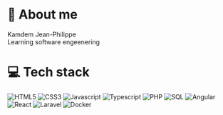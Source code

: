 # 💭 About me
Kamdem Jean-Philippe<br />Learning software engeenering

# 💻 Tech stack
![HTML5](https://img.shields.io/badge/HTML5-e54d26)
![CSS3](https://img.shields.io/badge/CSS3-254ee4)
![Javascript](https://img.shields.io/badge/Javascript-e9ca32)
![Typescript](https://img.shields.io/badge/Typescript-3077c5)
![PHP](https://img.shields.io/badge/PHP-787cb5)
![SQL](https://img.shields.io/badge/SQL-fff)
![Angular](https://img.shields.io/badge/Angular-a71c29)
![React](https://img.shields.io/badge/React-5fdcfb)
![Laravel](https://img.shields.io/badge/Laravel-e72313)
![Docker](https://img.shields.io/badge/Docker-039cfd)
![]()
